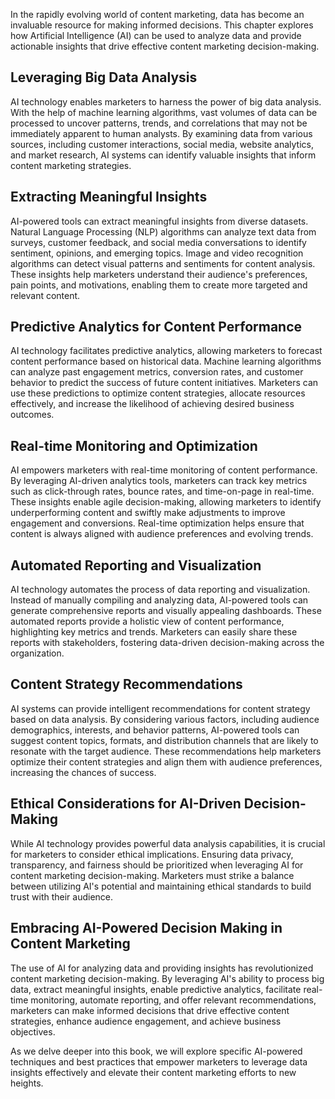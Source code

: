 
In the rapidly evolving world of content marketing, data has become an invaluable resource for making informed decisions. This chapter explores how Artificial Intelligence (AI) can be used to analyze data and provide actionable insights that drive effective content marketing decision-making.

Leveraging Big Data Analysis
----------------------------

AI technology enables marketers to harness the power of big data analysis. With the help of machine learning algorithms, vast volumes of data can be processed to uncover patterns, trends, and correlations that may not be immediately apparent to human analysts. By examining data from various sources, including customer interactions, social media, website analytics, and market research, AI systems can identify valuable insights that inform content marketing strategies.

Extracting Meaningful Insights
------------------------------

AI-powered tools can extract meaningful insights from diverse datasets. Natural Language Processing (NLP) algorithms can analyze text data from surveys, customer feedback, and social media conversations to identify sentiment, opinions, and emerging topics. Image and video recognition algorithms can detect visual patterns and sentiments for content analysis. These insights help marketers understand their audience's preferences, pain points, and motivations, enabling them to create more targeted and relevant content.

Predictive Analytics for Content Performance
--------------------------------------------

AI technology facilitates predictive analytics, allowing marketers to forecast content performance based on historical data. Machine learning algorithms can analyze past engagement metrics, conversion rates, and customer behavior to predict the success of future content initiatives. Marketers can use these predictions to optimize content strategies, allocate resources effectively, and increase the likelihood of achieving desired business outcomes.

Real-time Monitoring and Optimization
-------------------------------------

AI empowers marketers with real-time monitoring of content performance. By leveraging AI-driven analytics tools, marketers can track key metrics such as click-through rates, bounce rates, and time-on-page in real-time. These insights enable agile decision-making, allowing marketers to identify underperforming content and swiftly make adjustments to improve engagement and conversions. Real-time optimization helps ensure that content is always aligned with audience preferences and evolving trends.

Automated Reporting and Visualization
-------------------------------------

AI technology automates the process of data reporting and visualization. Instead of manually compiling and analyzing data, AI-powered tools can generate comprehensive reports and visually appealing dashboards. These automated reports provide a holistic view of content performance, highlighting key metrics and trends. Marketers can easily share these reports with stakeholders, fostering data-driven decision-making across the organization.

Content Strategy Recommendations
--------------------------------

AI systems can provide intelligent recommendations for content strategy based on data analysis. By considering various factors, including audience demographics, interests, and behavior patterns, AI-powered tools can suggest content topics, formats, and distribution channels that are likely to resonate with the target audience. These recommendations help marketers optimize their content strategies and align them with audience preferences, increasing the chances of success.

Ethical Considerations for AI-Driven Decision-Making
----------------------------------------------------

While AI technology provides powerful data analysis capabilities, it is crucial for marketers to consider ethical implications. Ensuring data privacy, transparency, and fairness should be prioritized when leveraging AI for content marketing decision-making. Marketers must strike a balance between utilizing AI's potential and maintaining ethical standards to build trust with their audience.

Embracing AI-Powered Decision Making in Content Marketing
---------------------------------------------------------

The use of AI for analyzing data and providing insights has revolutionized content marketing decision-making. By leveraging AI's ability to process big data, extract meaningful insights, enable predictive analytics, facilitate real-time monitoring, automate reporting, and offer relevant recommendations, marketers can make informed decisions that drive effective content strategies, enhance audience engagement, and achieve business objectives.

As we delve deeper into this book, we will explore specific AI-powered techniques and best practices that empower marketers to leverage data insights effectively and elevate their content marketing efforts to new heights.
